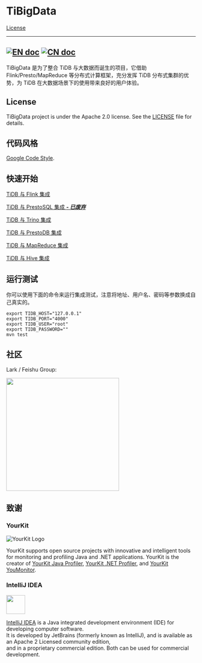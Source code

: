 # TiBigData
[License](https://github.com/pingcap-incubator/TiBigData/blob/master/LICENSE)

---
[![EN doc](https://img.shields.io/badge/document-English-blue.svg)](README.md)
[![CN doc](https://img.shields.io/badge/文档-中文版-blue.svg)](README_zh_CN.md)
---

TiBigData 是为了整合 TiDB 与大数据而诞生的项目，它借助 Flink/Presto/MapReduce 等分布式计算框架，充分发挥 TiDB 分布式集群的优势，为 TiDB 在大数据场景下的使用带来良好的用户体验。 

## License

TiBigData project is under the Apache 2.0 license. See the [LICENSE](./LICENSE) file for details.

## 代码风格

[Google Code Style](https://github.com/google/styleguide).

## 快速开始

[TiDB 与 Flink 集成](./flink/README_zh_CN.md)

[TiDB 与 PrestoSQL 集成 ***- 已废弃***](./prestosql/README_zh_CN.md)

[TiDB 与 Trino 集成](./trino/README_zh_CN.md)

[TiDB 与 PrestoDB 集成](./prestodb/README_zh_CN.md)

[TiDB 与 MapReduce 集成](./mapreduce/README_zh_CN.md)

[TiDB 与 Hive 集成](./hive/README_zh_CN.md)

## 运行测试

你可以使用下面的命令来运行集成测试，注意将地址、用户名、密码等参数换成自己真实的。

```
export TIDB_HOST="127.0.0.1"
export TIDB_PORT="4000"
export TIDB_USER="root"
export TIDB_PASSWORD=""
mvn test
```

## 社区

Lark / Feishu Group:

<img src="docs/assets/lark_group.png" width="300">

## 致谢

### YourKit

![YourKit Logo](https://www.yourkit.com/images/yklogo.png)

YourKit supports open source projects with innovative and intelligent tools
for monitoring and profiling Java and .NET applications.
YourKit is the creator of <a href="https://www.yourkit.com/java/profiler/">YourKit Java Profiler</a>,
<a href="https://www.yourkit.com/.net/profiler/">YourKit .NET Profiler</a>,
and <a href="https://www.yourkit.com/youmonitor/">YourKit YouMonitor</a>.

### IntelliJ IDEA

<img src="https://resources.jetbrains.com/storage/products/company/brand/logos/IntelliJ_IDEA_icon.png" width="50">

[IntelliJ IDEA](https://www.jetbrains.com/?from=TiBigData) is a Java integrated development environment (IDE) for developing computer software.  
It is developed by JetBrains (formerly known as IntelliJ), and is available as an Apache 2 Licensed community edition,  
and in a proprietary commercial edition. Both can be used for commercial development.  
